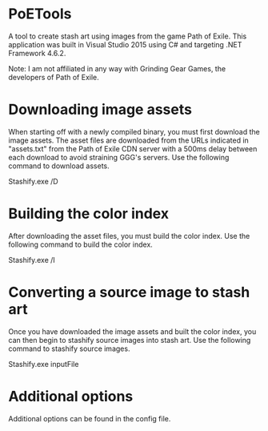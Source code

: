 # PoETools
 A tool to create stash art using images from the game Path of Exile. This application was built in Visual Studio 2015 using C# and targeting .NET Framework 4.6.2.
 
 Note: I am not affiliated in any way with Grinding Gear Games, the developers of Path of Exile.
 
# Downloading image assets
When starting off with a newly compiled binary, you must first download the image assets. The asset files are downloaded from the URLs indicated in "assets.txt" from the Path of Exile CDN server with a 500ms delay between each download to avoid straining GGG's servers. Use the following command to download assets.

  Stashify.exe /D
  
# Building the color index
After downloading the asset files, you must build the color index. Use the following command to build the color index.

  Stashify.exe /I

# Converting a source image to stash art
Once you have downloaded the image assets and built the color index, you can then begin to stashify source images into stash art. Use the following command to stashify source images.

  Stashify.exe inputFile

# Additional options
Additional options can be found in the config file.

